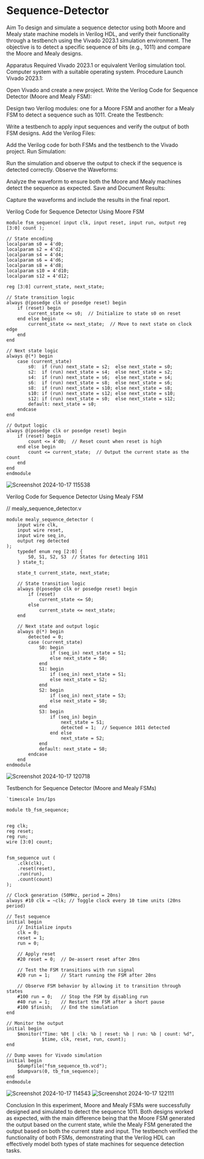 # Sequence-Detector
Aim
To design and simulate a sequence detector using both Moore and Mealy state machine models in Verilog HDL, and verify their functionality through a testbench using the Vivado 2023.1 simulation environment. The objective is to detect a specific sequence of bits (e.g., 1011) and compare the Moore and Mealy designs.

Apparatus Required
Vivado 2023.1 or equivalent Verilog simulation tool.
Computer system with a suitable operating system.
Procedure
Launch Vivado 2023.1:

Open Vivado and create a new project.
Write the Verilog Code for Sequence Detector (Moore and Mealy FSM):

Design two Verilog modules: one for a Moore FSM and another for a Mealy FSM to detect a sequence such as 1011.
Create the Testbench:

Write a testbench to apply input sequences and verify the output of both FSM designs.
Add the Verilog Files:

Add the Verilog code for both FSMs and the testbench to the Vivado project.
Run Simulation:

Run the simulation and observe the output to check if the sequence is detected correctly.
Observe the Waveforms:

Analyze the waveform to ensure both the Moore and Mealy machines detect the sequence as expected.
Save and Document Results:

Capture the waveforms and include the results in the final report.

Verilog Code for Sequence Detector Using Moore FSM

```// moore_sequence_detector.v
module fsm_sequence( input clk, input reset, input run, output reg [3:0] count );

// State encoding
localparam s0 = 4'd0;
localparam s2 = 4'd2;
localparam s4 = 4'd4;
localparam s6 = 4'd6;
localparam s8 = 4'd8;
localparam s10 = 4'd10;
localparam s12 = 4'd12;

reg [3:0] current_state, next_state;

// State transition logic
always @(posedge clk or posedge reset) begin
    if (reset) begin
        current_state <= s0;  // Initialize to state s0 on reset
    end else begin
        current_state <= next_state;  // Move to next state on clock edge
    end
end

// Next state logic
always @(*) begin
    case (current_state)
        s0:  if (run) next_state = s2;  else next_state = s0;
        s2:  if (run) next_state = s4;  else next_state = s2;
        s4:  if (run) next_state = s6;  else next_state = s4;
        s6:  if (run) next_state = s8;  else next_state = s6;
        s8:  if (run) next_state = s10; else next_state = s8;
        s10: if (run) next_state = s12; else next_state = s10;
        s12: if (run) next_state = s0;  else next_state = s12;
        default: next_state = s0;
    endcase
end

// Output logic
always @(posedge clk or posedge reset) begin
    if (reset) begin
        count <= 4'd0;  // Reset count when reset is high
    end else begin
        count <= current_state;  // Output the current state as the count
    end
end
endmodule
```
![Screenshot 2024-10-17 115538](https://github.com/user-attachments/assets/54248d3f-48fd-427b-bd36-2fa0b1550146)

Verilog Code for Sequence Detector Using Mealy FSM

// mealy_sequence_detector.v
```
module mealy_sequence_detector (
    input wire clk,
    input wire reset,
    input wire seq_in,
    output reg detected
);
    typedef enum reg [2:0] {
        S0, S1, S2, S3  // States for detecting 1011
    } state_t;

    state_t current_state, next_state;

    // State transition logic
    always @(posedge clk or posedge reset) begin
        if (reset)
            current_state <= S0;
        else
            current_state <= next_state;
    end

    // Next state and output logic
    always @(*) begin
        detected = 0;
        case (current_state)
            S0: begin
                if (seq_in) next_state = S1;
                else next_state = S0;
            end
            S1: begin
                if (seq_in) next_state = S1;
                else next_state = S2;
            end
            S2: begin
                if (seq_in) next_state = S3;
                else next_state = S0;
            end
            S3: begin
                if (seq_in) begin
                    next_state = S1;
                    detected = 1;  // Sequence 1011 detected
                end else
                    next_state = S2;
            end
            default: next_state = S0;
        endcase
    end
endmodule

```
![Screenshot 2024-10-17 120718](https://github.com/user-attachments/assets/82fd37ad-b4b9-4032-b8ec-b2e748de2c62)

Testbench for Sequence Detector (Moore and Mealy FSMs)

```// sequence_detector_tb.v
`timescale 1ns/1ps

module tb_fsm_sequence;


reg clk;
reg reset;
reg run;
wire [3:0] count;


fsm_sequence uut (
    .clk(clk),
    .reset(reset),
    .run(run),
    .count(count)
);

// Clock generation (50MHz, period = 20ns)
always #10 clk = ~clk; // Toggle clock every 10 time units (20ns period)

// Test sequence
initial begin
    // Initialize inputs
    clk = 0;
    reset = 1;
    run = 0;

    // Apply reset
    #20 reset = 0;  // De-assert reset after 20ns

    // Test the FSM transitions with run signal
    #20 run = 1;    // Start running the FSM after 20ns

    // Observe FSM behavior by allowing it to transition through states
    #100 run = 0;   // Stop the FSM by disabling run
    #40 run = 1;    // Restart the FSM after a short pause
    #100 $finish;   // End the simulation
end

// Monitor the output
initial begin
    $monitor("Time: %0t | clk: %b | reset: %b | run: %b | count: %d", 
             $time, clk, reset, run, count);
end

// Dump waves for Vivado simulation
initial begin
    $dumpfile("fsm_sequence_tb.vcd");
    $dumpvars(0, tb_fsm_sequence);
end
endmodule

```
![Screenshot 2024-10-17 114543](https://github.com/user-attachments/assets/8ff131f7-c778-4fd3-8fed-596a9b6194f3)
![Screenshot 2024-10-17 122111](https://github.com/user-attachments/assets/a2f748cc-ebb3-4f2f-98fd-81c56a9ff0a8)

Conclusion
In this experiment, Moore and Mealy FSMs were successfully designed and simulated to detect the sequence 1011. Both designs worked as expected, with the main difference being that the Moore FSM generated the output based on the current state, while the Mealy FSM generated the output based on both the current state and input. The testbench verified the functionality of both FSMs, demonstrating that the Verilog HDL can effectively model both types of state machines for sequence detection tasks.
